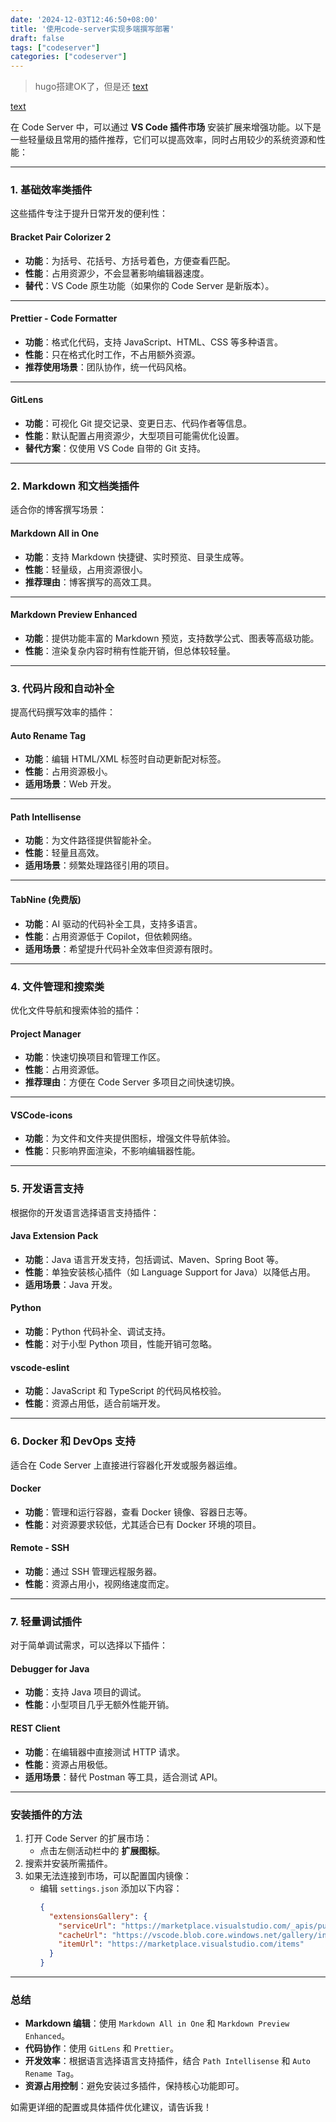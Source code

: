 ```yaml
---
date: '2024-12-03T12:46:50+08:00'
title: '使用code-server实现多端撰写部署'
draft: false
tags: ["codeserver"]
categories: ["codeserver"]
---
```



> hugo搭建OK了，但是还
[text](../posts/my-first-post.md)


[text](../posts/my-first-post.md)

在 Code Server 中，可以通过 **VS Code 插件市场** 安装扩展来增强功能。以下是一些轻量级且常用的插件推荐，它们可以提高效率，同时占用较少的系统资源和性能：

---

### **1. 基础效率类插件**
这些插件专注于提升日常开发的便利性：

#### **Bracket Pair Colorizer 2**
- **功能**：为括号、花括号、方括号着色，方便查看匹配。
- **性能**：占用资源少，不会显著影响编辑器速度。
- **替代**：VS Code 原生功能（如果你的 Code Server 是新版本）。

---

#### **Prettier - Code Formatter**
- **功能**：格式化代码，支持 JavaScript、HTML、CSS 等多种语言。
- **性能**：只在格式化时工作，不占用额外资源。
- **推荐使用场景**：团队协作，统一代码风格。

---

#### **GitLens**
- **功能**：可视化 Git 提交记录、变更日志、代码作者等信息。
- **性能**：默认配置占用资源少，大型项目可能需优化设置。
- **替代方案**：仅使用 VS Code 自带的 Git 支持。

---

### **2. Markdown 和文档类插件**
适合你的博客撰写场景：

#### **Markdown All in One**
- **功能**：支持 Markdown 快捷键、实时预览、目录生成等。
- **性能**：轻量级，占用资源很小。
- **推荐理由**：博客撰写的高效工具。

---

#### **Markdown Preview Enhanced**
- **功能**：提供功能丰富的 Markdown 预览，支持数学公式、图表等高级功能。
- **性能**：渲染复杂内容时稍有性能开销，但总体较轻量。

---

### **3. 代码片段和自动补全**
提高代码撰写效率的插件：

#### **Auto Rename Tag**
- **功能**：编辑 HTML/XML 标签时自动更新配对标签。
- **性能**：占用资源极小。
- **适用场景**：Web 开发。

---

#### **Path Intellisense**
- **功能**：为文件路径提供智能补全。
- **性能**：轻量且高效。
- **适用场景**：频繁处理路径引用的项目。

---

#### **TabNine (免费版)**
- **功能**：AI 驱动的代码补全工具，支持多语言。
- **性能**：占用资源低于 Copilot，但依赖网络。
- **适用场景**：希望提升代码补全效率但资源有限时。

---

### **4. 文件管理和搜索类**
优化文件导航和搜索体验的插件：

#### **Project Manager**
- **功能**：快速切换项目和管理工作区。
- **性能**：占用资源低。
- **推荐理由**：方便在 Code Server 多项目之间快速切换。

---

#### **VSCode-icons**
- **功能**：为文件和文件夹提供图标，增强文件导航体验。
- **性能**：只影响界面渲染，不影响编辑器性能。

---

### **5. 开发语言支持**
根据你的开发语言选择语言支持插件：

#### **Java Extension Pack**
- **功能**：Java 语言开发支持，包括调试、Maven、Spring Boot 等。
- **性能**：单独安装核心插件（如 Language Support for Java）以降低占用。
- **适用场景**：Java 开发。

#### **Python**
- **功能**：Python 代码补全、调试支持。
- **性能**：对于小型 Python 项目，性能开销可忽略。

#### **vscode-eslint**
- **功能**：JavaScript 和 TypeScript 的代码风格校验。
- **性能**：资源占用低，适合前端开发。

---

### **6. Docker 和 DevOps 支持**
适合在 Code Server 上直接进行容器化开发或服务器运维。

#### **Docker**
- **功能**：管理和运行容器，查看 Docker 镜像、容器日志等。
- **性能**：对资源要求较低，尤其适合已有 Docker 环境的项目。

#### **Remote - SSH**
- **功能**：通过 SSH 管理远程服务器。
- **性能**：资源占用小，视网络速度而定。

---

### **7. 轻量调试插件**
对于简单调试需求，可以选择以下插件：

#### **Debugger for Java**
- **功能**：支持 Java 项目的调试。
- **性能**：小型项目几乎无额外性能开销。

#### **REST Client**
- **功能**：在编辑器中直接测试 HTTP 请求。
- **性能**：资源占用极低。
- **适用场景**：替代 Postman 等工具，适合测试 API。

---

### **安装插件的方法**
1. 打开 Code Server 的扩展市场：
   - 点击左侧活动栏中的 **扩展图标**。
2. 搜索并安装所需插件。
3. 如果无法连接到市场，可以配置国内镜像：
   - 编辑 `settings.json` 添加以下内容：
     ```json
     {
       "extensionsGallery": {
         "serviceUrl": "https://marketplace.visualstudio.com/_apis/public/gallery",
         "cacheUrl": "https://vscode.blob.core.windows.net/gallery/index",
         "itemUrl": "https://marketplace.visualstudio.com/items"
       }
     }
     ```

---

### **总结**
- **Markdown 编辑**：使用 `Markdown All in One` 和 `Markdown Preview Enhanced`。
- **代码协作**：使用 `GitLens` 和 `Prettier`。
- **开发效率**：根据语言选择语言支持插件，结合 `Path Intellisense` 和 `Auto Rename Tag`。
- **资源占用控制**：避免安装过多插件，保持核心功能即可。

如需更详细的配置或具体插件优化建议，请告诉我！